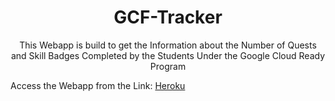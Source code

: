 # <h1 align="center">GCF-Tracker</h1>

<p align="center">This Webapp is build to get the Information about the Number of Quests and Skill Badges Completed by the Students Under the Google Cloud Ready Program </p>


Access the Webapp from the Link: [Heroku](https://gcf-tracker.herokuapp.com/)
